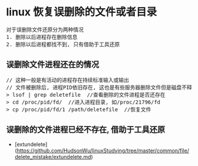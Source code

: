 # linux 恢复误删除的文件或者目录

<pre>
对于误删除文件还原分为两种情况
1. 删除以后进程存在删除信息
2. 删除以后进程都找不到, 只有借助于工具还原
</pre>

## 误删除文件进程还在的情况

<pre>
// 这种一般是有活动的进程存在持续标准输入或输出
// 文件被删除后, 进程PID依旧存在, 这也是有些服务器删除文件但是磁盘不释放的原因
> lsof | grep deletefile  //查看删除的文件进程是否还存在
> cd /proc/pid/fd/  //进入进程目录, 如/proc/21796/fd
> cp /proc/pid/fd/1 /path/deletefile  //恢复文件
</pre>

## 误删除的文件进程已经不存在, 借助于工具还原

+ [extundelete] (https://github.com/HudsonWu/linuxStudying/tree/master/common/file/delete_mistake/extundelete.md)
